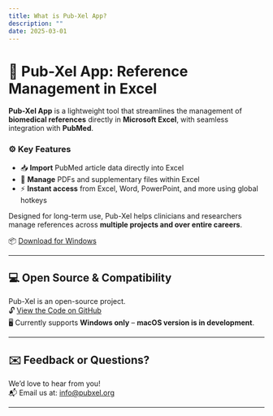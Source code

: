 ```yaml
---
title: What is Pub-Xel App?
description: ""
date: 2025-03-01
---
```

# 🧩 Pub-Xel App: Reference Management in Excel

**Pub-Xel App** is a lightweight tool that streamlines the management of **biomedical references** directly in **Microsoft Excel**, with seamless integration with **PubMed**.

### ⚙️ Key Features

- 📥 **Import** PubMed article data directly into Excel  
- 📂 **Manage** PDFs and supplementary files within Excel  
- ⚡ **Instant access** from Excel, Word, PowerPoint, and more using global hotkeys

Designed for long-term use, Pub-Xel helps clinicians and researchers manage references across **multiple projects and over entire careers**.

📦 [Download for Windows](https://pubxel.org/download/)

<hr />

## 💻 Open Source & Compatibility

Pub-Xel is an open-source project.  
🔓 [View the Code on GitHub](https://github.com/crossing96/Pub-Xel)  
🖥️ Currently supports **Windows only** – **macOS version is in development**.

<hr />

## ✉️ Feedback or Questions?

We’d love to hear from you!  
📬 Email us at: info@pubxel.org

<hr />
